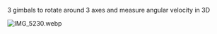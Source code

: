 3 gimbals to rotate around 3 axes and measure angular velocity in 3D

![IMG_5230.webp](img_5230.webp)
